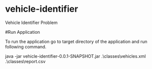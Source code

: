 # vehicle-identifier
Vehicle Identifier Problem

#Run Application   

To run the application go to target directory of the application and run following command.

java -jar vehicle-identifier-0.0.1-SNAPSHOT.jar .\classes\vehicles.xml .\classes\report.csv